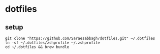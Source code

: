 # dotfiles
## setup
````
git clone "https://github.com/Saraesabbagh/dotfiles.git" ~/.dotfiles
ln -sf ~/.dotfiles/zshprofile ~/.zshprofile
cd ~/.dotfiles && brew bundle
````
